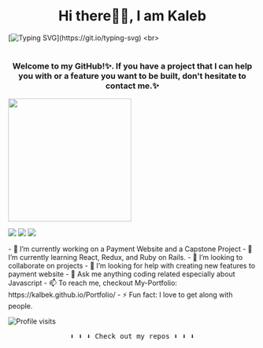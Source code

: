 <h1 align='center' style = 'margin-top:50px'>Hi there👋🏾, I am Kaleb</h1>

[![Typing SVG](https://readme-typing-svg.demolab.com?font=Fira+Code&size=40&pause=1000&center=true&vCenter=true&width=1000&height=52&lines=I+am+a+Software+Developer;Full+of+brilliant+ideas✨.;)](https://git.io/typing-svg)
<br>

<p align="center">
   <h1>
   </h2>
</p>

<h3 align='center'> Welcome to my GitHub!✨. If you have a project that I can help you with or a feature you want to be built, don't hesitate to contact me.✨ </h3>
 

<p >
  <!--<img width="250" src="https://media.giphy.com/media/jIgXf4hgbHCeKiXpvt/giphy.gif"-->
   <img width="250" src="https://media.giphy.com/media/h6sAj4AxXB2DkewTZU/giphy.gif">
</p>

<a href= "https://dev.to/ari_hacks"><img src="https://img.icons8.com/windows/32/000000/dev.png"/></a>
<a href= "https://twitter.com/ari_hacks"><img src="https://img.icons8.com/material-outlined/32/000000/twitter.png"/></a>
<a href= "https://ko-fi.com/ari_hacks"><img src="https://img.icons8.com/pastel-glyph/32/000000/like--v1.png"/></a>
</p>
- 🔭 I’m currently working on a Payment Website and a Capstone Project
- 🌱 I’m currently learning React, Redux, and Ruby on Rails. 
- 👯 I’m looking to collaborate on projects
- 🤔 I’m looking for help with creating new features to payment website
- 💬 Ask me anything coding related especially about Javascript
- 📫 To reach me, checkout My-Portfolio: https://kalbek.github.io/Portfolio/
- ⚡ Fun fact: I love to get along with people.
<br>
<p align="left"> <img src="https://komarev.com/ghpvc/?username=kalbek&label=Profile%20views&color=0e75b6&style=flat" alt="Profile visits" /> </p>

<p align="center"><samp>
⬇️ ⬇️ ⬇️ Check out my repos ⬇️ ⬇️ ⬇️  
  </samp>
</p>

 
